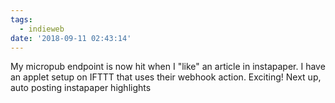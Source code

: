 ```yaml
---
tags:
  - indieweb
date: '2018-09-11 02:43:14'
---
```

My micropub endpoint is now hit when I "like" an article in instapaper. I have an applet setup on IFTTT that uses their webhook action. Exciting! Next up, auto posting instapaper highlights
